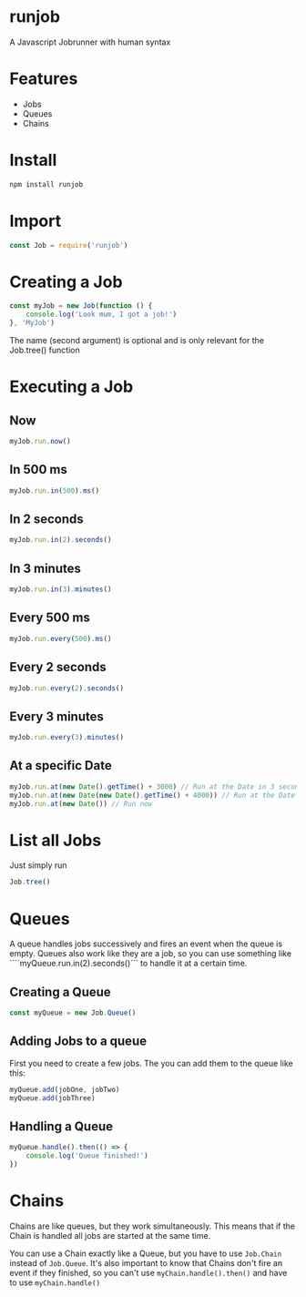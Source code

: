 # runjob
 A Javascript Jobrunner with human syntax

# Features
- Jobs
- Queues
- Chains

# Install
```sh
npm install runjob
```

# Import
```js
const Job = require('runjob')
```

# Creating a Job
```js
const myJob = new Job(function () {
    console.log('Look mum, I got a job!')
}, 'MyJob')
```

The name (second argument) is optional and is only relevant for the Job.tree() function

# Executing a Job
## Now
```js
myJob.run.now()
```

## In 500 ms
```js
myJob.run.in(500).ms()
```

## In 2 seconds
```js
myJob.run.in(2).seconds()
```

## In 3 minutes
```js
myJob.run.in(3).minutes()
```

## Every 500 ms
```js
myJob.run.every(500).ms()
```

## Every 2 seconds
```js
myJob.run.every(2).seconds()
```

## Every 3 minutes
```js
myJob.run.every(3).minutes()
```

## At a specific Date
```js
myJob.run.at(new Date().getTime() + 3000) // Run at the Date in 3 seconds
myJob.run.at(new Date(new Date().getTime() + 4000)) // Run at the Date in 4 seconds
myJob.run.at(new Date()) // Run now
```

# List all Jobs
Just simply run
```js
Job.tree()
```

# Queues
A queue handles jobs successively and fires an event when the queue is empty. Queues also work like they are a job, so you can use something like ````myQueue.run.in(2).seconds()``` to handle it at a certain time.

## Creating a Queue
```js
const myQueue = new Job.Queue()
```

## Adding Jobs to a queue
First you need to create a few jobs. The you can add them to the queue like this:
```js
myQueue.add(jobOne, jobTwo)
myQueue.add(jobThree)
```

## Handling a Queue
```js
myQueue.handle().then(() => {
    console.log('Queue finished!')
})
```

# Chains
Chains are like queues, but they work simultaneously. This means that if the Chain is handled all jobs are started at the same time.

You can use a Chain exactly like a Queue, but you have to use `Job.Chain` instead of `Job.Queue`.
It's also important to know that Chains don't fire an event if they finished, so you can't use `myChain.handle().then()` and have to use `myChain.handle()`